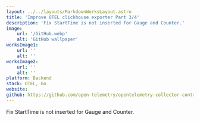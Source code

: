 ```yaml
---
layout: ../../layouts/MarkdownWorksLayout.astro
title: 'Improve OTEL clickhouse exporter Part 3/4'
description: 'Fix StartTime is not inserted for Gauge and Counter.'
image:
    url: '/GitHub.webp'
    alt: 'GitHub wallpaper'
worksImage1:
    url: ''
    alt: ''
worksImage2:
    url: ''
    alt: ''
platform: Backend
stack: OTEL, Go
website: 
github: https://github.com/open-telemetry/opentelemetry-collector-contrib/pull/18288
---
```


Fix StartTime is not inserted for Gauge and Counter.
